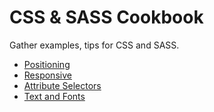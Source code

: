 # CSS & SASS Cookbook

Gather examples, tips for CSS and SASS.


- [Positioning](https://sebge2.github.io/css-sass-cookbook/positioning.html)
- [Responsive](https://sebge2.github.io/css-sass-cookbook/responsive.html)
- [Attribute Selectors](https://sebge2.github.io/css-sass-cookbook/attribute_selectors.html)
- [Text and Fonts](https://sebge2.github.io/css-sass-cookbook/text_and_fonts.html)


